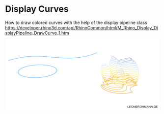 # Display Curves

How to draw colored curves with the help of the display pipeline class
https://developer.rhino3d.com/api/RhinoCommon/html/M_Rhino_Display_DisplayPipeline_DrawCurve_1.htm

![Alt text](img/DisplayCurve.png?raw=false "Display colored curves with C# in Grasshopper/ Rhino3d")

